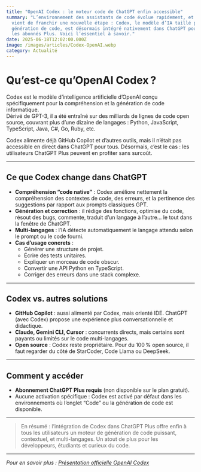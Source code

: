 ```yaml
---
title: "OpenAI Codex : le moteur code de ChatGPT enfin accessible"
summary: "L’environnement des assistants de code évolue rapidement, et OpenAI
  vient de franchir une nouvelle étape : Codex, le modèle d’IA taillé pour la
  génération de code, est désormais intégré nativement dans ChatGPT pour tous
  les abonnés Plus. Voici l’essentiel à savoir."
date: 2025-06-18T12:02:00.000Z
image: /images/articles/Codex-OpenAI.webp
category: Actualité
---
```

# Qu’est-ce qu’OpenAI Codex ?

Codex est le modèle d’intelligence artificielle d’OpenAI conçu spécifiquement pour la compréhension et la génération de code informatique.  
Dérivé de GPT-3, il a été entraîné sur des milliards de lignes de code open source, couvrant plus d’une dizaine de langages : Python, JavaScript, TypeScript, Java, C#, Go, Ruby, etc.

Codex alimente déjà GitHub Copilot et d’autres outils, mais il n’était pas accessible en direct dans ChatGPT pour tous. Désormais, c’est le cas : les utilisateurs ChatGPT Plus peuvent en profiter sans surcoût.

---

## Ce que Codex change dans ChatGPT

- **Compréhension “code native”** : Codex améliore nettement la compréhension des contextes de code, des erreurs, et la pertinence des suggestions par rapport aux prompts classiques GPT.
- **Génération et correction** : il rédige des fonctions, optimise du code, résout des bugs, commente, traduit d’un langage à l’autre… le tout dans la fenêtre de ChatGPT.
- **Multi-langages** : l’IA détecte automatiquement le langage attendu selon le prompt ou le code fourni.
- **Cas d’usage concrets** :
    - Générer une structure de projet.
    - Écrire des tests unitaires.
    - Expliquer un morceau de code obscur.
    - Convertir une API Python en TypeScript.
    - Corriger des erreurs dans une stack complexe.

---

## Codex vs. autres solutions

- **GitHub Copilot** : aussi alimenté par Codex, mais orienté IDE. ChatGPT (avec Codex) propose une expérience plus conversationnelle et didactique.
- **Claude, Gemini CLI, Cursor** : concurrents directs, mais certains sont payants ou limités sur le code multi-langages.
- **Open source** : Codex reste propriétaire. Pour du 100 % open source, il faut regarder du côté de StarCoder, Code Llama ou DeepSeek.

---

## Comment y accéder

- **Abonnement ChatGPT Plus requis** (non disponible sur le plan gratuit).
- Aucune activation spécifique : Codex est activé par défaut dans les environnements où l’onglet “Code” ou la génération de code est disponible.

---

> En résumé : l’intégration de Codex dans ChatGPT Plus offre enfin à tous les utilisateurs un moteur de génération de code puissant, contextuel, et multi-langages. Un atout de plus pour les développeurs, étudiants et curieux du code.

---

*Pour en savoir plus : [Présentation officielle OpenAI Codex](https://platform.openai.com/docs/models/codex)*



